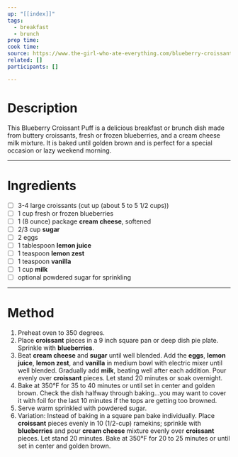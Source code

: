 ```yaml
---
up: "[[index]]"
tags:
  - breakfast
  - brunch
prep time: 
cook time: 
source: https://www.the-girl-who-ate-everything.com/blueberry-croissant-puff/
related: []
participants: [] 

---
```

# Description
This Blueberry Croissant Puff is a delicious breakfast or brunch dish made from buttery croissants, fresh or frozen blueberries, and a cream cheese milk mixture. It is baked until golden brown and is perfect for a special occasion or lazy weekend morning.

---

# Ingredients
- [ ] 3-4 large croissants (cut up (about 5 to 5 1/2 cups))
- [ ] 1 cup fresh or frozen blueberries
- [ ] 1 (8 ounce) package **cream cheese**, softened
- [ ] 2/3 cup **sugar**
- [ ] 2 eggs
- [ ] 1 tablespoon **lemon juice**
- [ ] 1 teaspoon **lemon zest**
- [ ] 1 teaspoon **vanilla**
- [ ] 1 cup **milk**
- [ ] optional powdered sugar for sprinkling

---

# Method
1. Preheat oven to 350 degrees.
2. Place **croissant** pieces in a 9 inch square pan or deep dish pie plate. Sprinkle with **blueberries**.
3. Beat **cream cheese** and **sugar** until well blended. Add the **eggs**, **lemon juice**, **lemon zest**, and **vanilla** in medium bowl with electric mixer until well blended. Gradually add **milk**, beating well after each addition. Pour evenly over **croissant** pieces. Let stand 20 minutes or soak overnight.
4. Bake at 350°F for 35 to 40 minutes or until set in center and golden brown. Check the dish halfway through baking...you may want to cover it with foil for the last 10 minutes if the tops are getting too browned.
5. Serve warm sprinkled with powdered sugar.
6. Variation: Instead of baking in a square pan bake individually. Place **croissant** pieces evenly in 10 (1/2-cup) ramekins; sprinkle with **blueberries** and pour **cream cheese** mixture evenly over **croissant** pieces. Let stand 20 minutes. Bake at 350°F for 20 to 25 minutes or until set in center and golden brown.